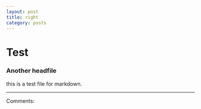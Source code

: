 ```yaml
---
layout: post
title: right
category: posts
---
```


# Test
### Another headfile
this is a test file for markdown.

-------------------
Comments: